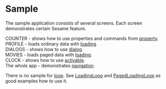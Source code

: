 # Sample
The sample application consists of several screens. Each screen demonstrates certain Sesame feature.

COUNTER - shows how to use properties and commands from [property](https://github.com/aartikov/Sesame/tree/master/property).  
PROFILE - loads ordinary data with [loading](https://github.com/aartikov/Sesame/tree/master/loading).  
DIALOGS - shows how to use [dialog](https://github.com/aartikov/Sesame/tree/master/dialog).  
MOVIES - loads paged data with [loading](https://github.com/aartikov/Sesame/tree/master/loading).  
CLOCK - shows how to use [activable](https://github.com/aartikov/Sesame/tree/master/activable).  
The whole app - demonstrates [navigation](https://github.com/aartikov/Sesame/tree/master/navigation).  

There is no sample for [loop](https://github.com/aartikov/Sesame/tree/master/loop). See [LoadingLoop](https://github.com/aartikov/Sesame/blob/master/loading/src/main/kotlin/me/aartikov/sesame/loading/simple/internal/LoadingLoop.kt) and [PagedLoadingLoop](https://github.com/aartikov/Sesame/blob/master/loading/src/main/kotlin/me/aartikov/sesame/loading/paged/internal/PagedLoadingLoop.kt) as good examples how to use it.